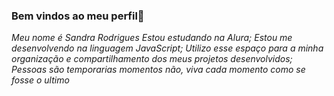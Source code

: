### Bem vindos ao meu perfil💙

<em>Meu nome é Sandra Rodrigues 
Estou estudando na Alura;
Estou me desenvolvendo na linguagem JavaScript;
Utilizo esse espaço para a minha organização e compartilhamento dos meus projetos desenvolvidos;
Pessoas são temporarias momentos não, viva cada momento como se fosse o ultimo</em>
